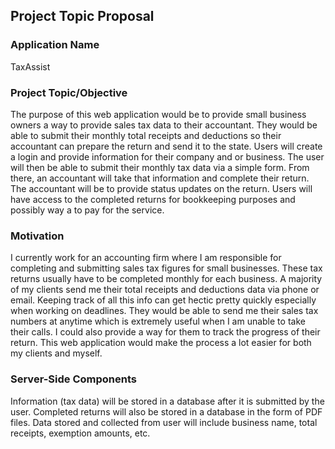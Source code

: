 ## Project Topic Proposal

### Application Name
TaxAssist

### Project Topic/Objective
The purpose of this web application would be to provide small business owners a way to provide sales tax data to their accountant.  They would be able to submit their monthly total receipts and deductions so their accountant can prepare the return and send it to the state.  Users will create a login and provide information for their company and or business.  The user will then be able to submit their monthly tax data via a simple form.  From there, an accountant will take that information and complete their return.  The accountant will be to provide status updates on the return.  Users will have access to the completed returns for bookkeeping purposes and possibly way a to pay for the service.

### Motivation
I currently work for an accounting firm where I am responsible for completing and submitting sales tax figures for small businesses.  These tax returns usually have to be completed monthly for each business.  A majority of my clients send me their total receipts and deductions data via phone or email.  Keeping track of all this info can get hectic pretty quickly especially when working on deadlines.  They would be able to send me their sales tax numbers at anytime which is extremely useful when I am unable to take their calls.  I could also provide a way for them to track the progress of their return.  This web application would make the process a lot easier for both my clients and myself.  

### Server-Side Components
Information (tax data) will be stored in a database after it is submitted by the user. Completed returns will also be stored in a database in the form of PDF files. Data stored and collected from user will include business name, total receipts, exemption amounts, etc.